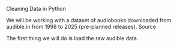 Cleaning Data in Python

We will be working with a dataset of audiobooks downloaded from audible.in from 1998 to 2025 (pre-planned releases). Source

The first thing we will do is load the raw audible data.
